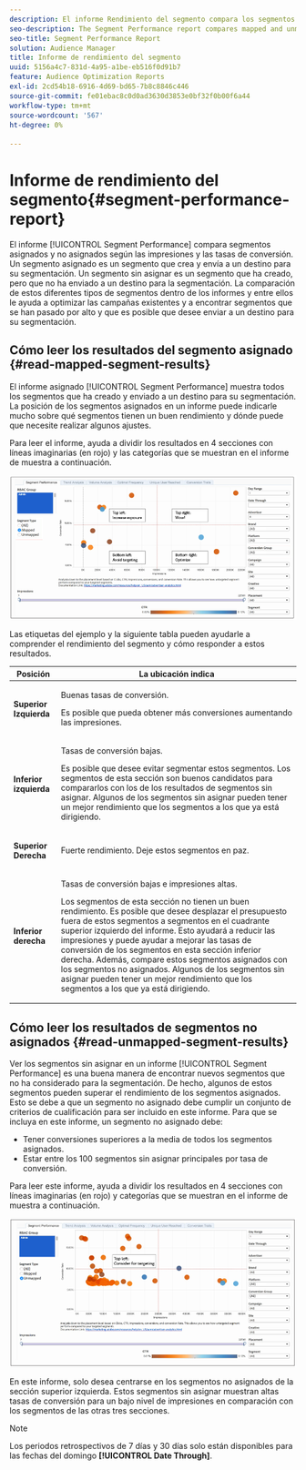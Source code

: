 ```yaml
---
description: El informe Rendimiento del segmento compara los segmentos asignados y no asignados según las impresiones y las tasas de conversión. Un segmento asignado es un segmento que crea y envía a un destino para su segmentación. Un segmento sin asignar es un segmento que ha creado, pero que no ha enviado a un destino para la segmentación. La comparación de estos diferentes tipos de segmentos dentro de los informes y entre ellos le ayuda a optimizar las campañas existentes y a encontrar segmentos que se han pasado por alto y que es posible que desee enviar a un destino para su segmentación.
seo-description: The Segment Performance report compares mapped and unmapped segments by impressions and conversion rates. A mapped segment is a segment you create and send to a destination for targeting. An unmapped segment is a segment that you've created but have not sent to a destination for targeting. Comparing these different segment types within and between reports helps you optimize existing campaigns and find overlooked segments that you may want to send to a destination for targeting.
seo-title: Segment Performance Report
solution: Audience Manager
title: Informe de rendimiento del segmento
uuid: 5156a4c7-831d-4a95-a1be-eb516f0d91b7
feature: Audience Optimization Reports
exl-id: 2cd54b18-6916-4d69-bd65-7b8c8846c446
source-git-commit: fe01ebac8c0d0ad3630d3853e0bf32f0b00f6a44
workflow-type: tm+mt
source-wordcount: '567'
ht-degree: 0%

---
```


# Informe de rendimiento del segmento{#segment-performance-report}

El informe [!UICONTROL Segment Performance] compara segmentos asignados y no asignados según las impresiones y las tasas de conversión. Un segmento asignado es un segmento que crea y envía a un destino para su segmentación. Un segmento sin asignar es un segmento que ha creado, pero que no ha enviado a un destino para la segmentación. La comparación de estos diferentes tipos de segmentos dentro de los informes y entre ellos le ayuda a optimizar las campañas existentes y a encontrar segmentos que se han pasado por alto y que es posible que desee enviar a un destino para su segmentación.

## Cómo leer los resultados del segmento asignado {#read-mapped-segment-results}

El informe asignado [!UICONTROL Segment Performance] muestra todos los segmentos que ha creado y enviado a un destino para su segmentación. La posición de los segmentos asignados en un informe puede indicarle mucho sobre qué segmentos tienen un buen rendimiento y dónde puede que necesite realizar algunos ajustes.

Para leer el informe, ayuda a dividir los resultados en 4 secciones con líneas imaginarias (en rojo) y las categorías que se muestran en el informe de muestra a continuación.

![](assets/mapped-segment-performance.png)

Las etiquetas del ejemplo y la siguiente tabla pueden ayudarle a comprender el rendimiento del segmento y cómo responder a estos resultados.

<table id="table_A29253B30DFA4CD7B3B7C320DE0BDEA4"> 
 <thead> 
  <tr> 
   <th colname="col1" class="entry"> Posición </th> 
   <th colname="col2" class="entry"> La ubicación indica </th> 
  </tr> 
 </thead>
 <tbody> 
  <tr> 
   <td colname="col1"> <p> <b>Superior Izquierda</b> </p> </td> 
   <td colname="col2"> <p>Buenas tasas de conversión. </p> <p>Es posible que pueda obtener más conversiones aumentando las impresiones. </p> </td> 
  </tr> 
  <tr> 
   <td colname="col1"> <p> <b>Inferior izquierda</b> </p> </td> 
   <td colname="col2"> <p>Tasas de conversión bajas. </p> <p>Es posible que desee evitar segmentar estos segmentos. Los segmentos de esta sección son buenos candidatos para compararlos con los de los resultados de segmentos sin asignar. Algunos de los segmentos sin asignar pueden tener un mejor rendimiento que los segmentos a los que ya está dirigiendo. </p> </td> 
  </tr> 
  <tr> 
   <td colname="col1"> <p> <b>Superior Derecha</b> </p> </td> 
   <td colname="col2"> <p>Fuerte rendimiento. Deje estos segmentos en paz. </p> </td> 
  </tr> 
  <tr> 
   <td colname="col1"> <p> <b>Inferior derecha</b> </p> </td> 
   <td colname="col2"> <p>Tasas de conversión bajas e impresiones altas. </p> <p>Los segmentos de esta sección no tienen un buen rendimiento. Es posible que desee desplazar el presupuesto fuera de estos segmentos a segmentos en el cuadrante superior izquierdo del informe. Esto ayudará a reducir las impresiones y puede ayudar a mejorar las tasas de conversión de los segmentos en esta sección inferior derecha. Además, compare estos segmentos asignados con los segmentos no asignados. Algunos de los segmentos sin asignar pueden tener un mejor rendimiento que los segmentos a los que ya está dirigiendo. </p> </td> 
  </tr> 
 </tbody> 
</table>

## Cómo leer los resultados de segmentos no asignados {#read-unmapped-segment-results}

Ver los segmentos sin asignar en un informe [!UICONTROL Segment Performance] es una buena manera de encontrar nuevos segmentos que no ha considerado para la segmentación. De hecho, algunos de estos segmentos pueden superar el rendimiento de los segmentos asignados. Esto se debe a que un segmento no asignado debe cumplir un conjunto de criterios de cualificación para ser incluido en este informe. Para que se incluya en este informe, un segmento no asignado debe:

* Tener conversiones superiores a la media de todos los segmentos asignados.
* Estar entre los 100 segmentos sin asignar principales por tasa de conversión.

Para leer este informe, ayuda a dividir los resultados en 4 secciones con líneas imaginarias (en rojo) y categorías que se muestran en el informe de muestra a continuación.

![](assets/unmapped-segment-performance.png)

En este informe, solo desea centrarse en los segmentos no asignados de la sección superior izquierda. Estos segmentos sin asignar muestran altas tasas de conversión para un bajo nivel de impresiones en comparación con los segmentos de las otras tres secciones.

>[!NOTE]
>
>Los periodos retrospectivos de 7 días y 30 días solo están disponibles para las fechas del domingo **[!UICONTROL Date Through]**.

